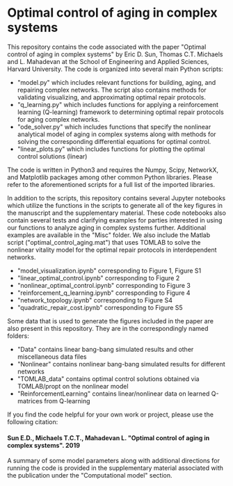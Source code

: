 # Optimal control of aging in complex systems

This repository contains the code associated with the paper "Optimal control of aging in complex systems" by Eric D. Sun, Thomas C.T. Michaels and L. Mahadevan at the School of Engineering and Applied Sciences, Harvard University. The code is organized into several main Python scripts:
- "model.py" which includes relevant functions for building, aging, and repairing complex networks. The script also contains methods for validating visualizing, and approximating optimal repair protocols.
- "q_learning.py" which includes functions for applying a reinforcement learning (Q-learning) framework to determining optimal repair protocols for aging complex networks.
- "ode_solver.py" which includes functions that specify the nonlinear analytical model of aging in complex systems along with methods for solving the corresponding differential equations for optimal control.
- "linear_plots.py" which includes functions for plotting the optimal control solutions (linear)

The code is written in Python3 and requires the Numpy, Scipy, NetworkX, and Matplotlib packages among other common Python libraries. Please refer to the aforementioned scripts for a full list of the imported libraries.

In addition to the scripts, this repository contains several Jupyter notebooks which utilize the functions in the scripts to generate all of the key figures in the manuscript and the supplementary material. These code notebooks also contain several tests and clarifying examples for parties interested in using our functions to analyze aging in complex systems further. Additional examples are available in the "Misc" folder. We also include the Matlab script ("optimal_control_aging.mat") that uses TOMLAB to solve the nonlinear vitality model for the optimal repair protocols in interdependent networks.
- "model_visualization.ipynb" corresponding to Figure 1, Figure S1
- "linear_optimal_control.ipynb" corresponding to Figure 2
- "nonlinear_optimal_control.ipynb" corresponding to Figure 3
- "reinforcement_q_learning.ipynb" corresponding to Figure 4
- "network_topology.ipynb" corresponding to Figure S4
- "quadratic_repair_cost.ipynb" corresponding to Figure S5

Some data that is used to generate the figures included in the paper are also present in this repository. They are in the correspondingly named folders:
- "Data" contains linear bang-bang simulated results and other miscellaneous data files
- "Nonlinear" contains nonlinear bang-bang simulated results for different networks
- "TOMLAB_data" contains optimal control solutions obtained via TOMLAB/propt on the nonlinear model
- "ReinforcementLearning" contains linear/nonlinear data on learned Q-matrices from Q-learning

If you find the code helpful for your own work or project, please use the following citation:

#### Sun E.D., Michaels T.C.T., Mahadevan L. "Optimal control of aging in complex systems". 2019

A summary of some model parameters along with additional directions for running the code is provided in the supplementary material associated with the publication under the "Computational model" section.
